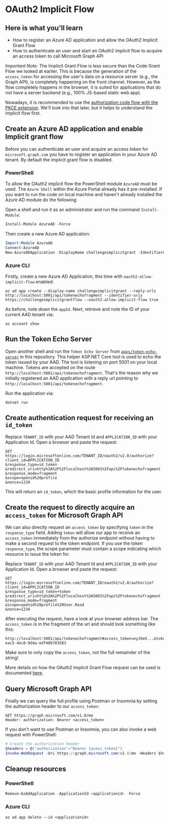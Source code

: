 # OAuth2 Implicit Flow

## Here is what you'll learn

- How to register an Azure AD application and allow the OAuth2 Implicit Grant Flow
- How to authenticate an user and start an OAuth2 implicit flow to acquire an access token to call Microsoft Graph API

*Important Note:*
The Implicit Grant Flow is less secure than the Code Grant Flow we looked at earlier. This is because the generation of the `access_token` for accessing the user's data on a resource server (e.g., the Graph API), is completely happening on the front channel. However, as the flow completely happens in the browser, it is suited for applications that do not have a server backend (e.g., 100% JS-based static web app). 

Nowadays, it is recommended to use the [authorization code flow with the PKCE extension](https://docs.microsoft.com/en-us/azure/active-directory/develop/v2-oauth2-auth-code-flow). We'll look into that later, but it helps to understand the implicit flow first.


## Create an Azure AD application and enable Implicit grant flow

Before you can authenticate an user and acquire an access token for `microsoft.graph.com` you have to register an application in your Azure AD tenant. By default the implicit grant flow is disabled.

### PowerShell

To allow the OAuth2 implicit flow the PowerShell module `AzureAD` must be used. The `Azure Shell` within the Azure Portal already has it pre-installed. If you want to run the code on local machine and haven't already installed the Azure AD module do the following:

Open a shell and run it as an administrator and run the command `Install-Module`:

```powershell
Install-Module AzureAD -Force
```

Then create a new Azure AD application:

```powershell
Import-Module AzureAD
Connect-AzureAD
New-AzureADApplication -DisplayName challengeimplicitgrant -IdentifierUris https://challengeimplicitgrantflow -ReplyUrls http://localhost:5001/api/tokenechofragment -Oauth2AllowImplicitFlow $true
```

### Azure CLI

Firstly, create a new Azure AD Application, this time with `oauth2-allow-implicit-flow` enabled:

```shell
az ad app create --display-name challengeimplicitgrant --reply-urls http://localhost:5001/api/tokenechofragment --identifier-uris https://challengeimplicitgrantflow --oauth2-allow-implicit-flow true
```

As before, note down the `appId`. Next, retrieve and note the ID of your current AAD tenant via:

```shell
az account show 
```

## Run the Token Echo Server

Open another shell and run the `Token Echo Server` from [`apps/token-echo-server`](apps/token-echo-server) in this repository. This helper ASP.NET Core tool is used to echo the token issued by your AAD. The tool is listening on port 5001 on your local machine. Tokens are accepted on the route `http://localhost:5001/api/tokenechofragment`. That's the reason why we initially registered an AAD application with a reply url pointing to `http://localhost:5001/api/tokenechofragment`.

Run the application via:

```
dotnet run
```

## Create authentication request for receiving an `id_token`

Replace `TENANT_ID` with your AAD Tenant Id and `APPLICATION_ID` with your Application Id. Open a browser and paste the request:

```http
GET
https://login.microsoftonline.com/TENANT_ID/oauth2/v2.0/authorize?
client_id=APPLICATION_ID
&response_type=id_token
&redirect_uri=http%3A%2F%2Flocalhost%3A5001%2Fapi%2Ftokenechofragment
&response_mode=fragment
&scope=openid%20profile
&nonce=1234
```

This will return an `id_token`, which the basic profile information for the user.

## Create the request to directly acquire an `access_token` for Microsoft Graph API

We can also directly request an `access_token` by specifying `token` in the `response_type` field. Adding `token` will allow our app to receive an `access_token` immediately from the authorize endpoint without having to make a second request to the token endpoint. If you use the token `response_type`, the scope parameter must contain a scope indicating which resource to issue the token for.

Replace `TENANT_ID` with your AAD Tenant Id and `APPLICATION_ID` with your Application Id. Open a browser and paste the request:

```http
GET
https://login.microsoftonline.com/TENANT_ID/oauth2/v2.0/authorize?
client_id=APPLICATION_ID
&response_type=id_token+token
&redirect_uri=http%3A%2F%2Flocalhost%3A5001%2Fapi%2Ftokenechofragment
&response_mode=fragment
&scope=openid%20profile%20User.Read
&nonce=1234
```

After executing the request, have a look at your browser address bar. The `access_token` is in the fragment of the url and should look something like this:

```
http://localhost:5001/api/tokenechofragment#access_token=eyJ0eX...&token_type=Bearer&expires_in=3599&scope=openid+profile+User.Read+email&id_token=eyJ0eXAiOi...&session_state=0f76c823-eac5-4ec0-9d4a-edf40b783583
```

Make sure to only copy the `access_token`, not the full remainder of the string!

More details on how the OAuth2 Implicit Grant Flow request can be used is documented [here](https://docs.microsoft.com/en-us/azure/active-directory/develop/v2-oauth2-implicit-grant-flow#send-the-sign-in-request).

## Query Microsoft Graph API

Finally we can query the full profile using Postman or Insomnia by setting the authorization header to our `access_token`:

```HTTP
GET https://graph.microsoft.com/v1.0/me
Header: authorization: Bearer <access_token>
```

If you don't want to use Postman or Insomnia, you can also invoke a web request with PowerShell:

```powershell
# Create the authorization header
$headers = @{'authorization'="Bearer {acess_token}"}
Invoke-WebRequest -Uri https://graph.microsoft.com/v1.0/me -Headers $headers -Method Get
```

## Cleanup resources

### PowerShell

```powershell
Remove-AzAdApplication -ApplicationId <applicationid> -Force
```

### Azure CLI

```shell
az ad app delete --id <applicationid>
```
